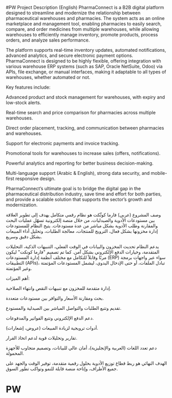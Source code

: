 #PW 
Project Description (English)
PharmaConnect is a B2B digital platform designed to streamline and modernize the relationship between pharmaceutical warehouses and pharmacies. The system acts as an online marketplace and management tool, enabling pharmacies to easily search, compare, and order medicines from multiple warehouses, while allowing warehouses to efficiently manage inventory, promote products, process orders, and analyze sales performance.

The platform supports real-time inventory updates, automated notifications, advanced analytics, and secure electronic payment options. PharmaConnect is designed to be highly flexible, offering integration with various warehouse ERP systems (such as SAP, Oracle NetSuite, Odoo) via APIs, file exchange, or manual interfaces, making it adaptable to all types of warehouses, whether automated or not.

Key features include:

Advanced product and stock management for warehouses, with expiry and low-stock alerts.

Real-time search and price comparison for pharmacies across multiple warehouses.

Direct order placement, tracking, and communication between pharmacies and warehouses.

Support for electronic payments and invoice tracking.

Promotional tools for warehouses to increase sales (offers, notifications).

Powerful analytics and reporting for better business decision-making.

Multi-language support (Arabic & English), strong data security, and mobile-first responsive design.

PharmaConnect’s ultimate goal is to bridge the digital gap in the pharmaceutical distribution industry, save time and effort for both parties, and provide a scalable solution that supports the sector’s growth and modernization.

وصف المشروع (عربي)
فارما كونِّكت هو نظام رقمي متكامل يهدف إلى تطوير العلاقة بين مستودعات الأدوية والصيدليات، من خلال منصة إلكترونية تسهّل عمليات البحث والمقارنة وطلب الأدوية بشكل مباشر من عدة مستودعات. يتيح النظام للمستودعات إدارة مخزونها بشكل فعال، الترويج للمنتجات، معالجة الطلبات، وتحليل أداء المبيعات بشكل دقيق وسريع.

يدعم النظام تحديث المخزون والبيانات في الوقت الفعلي، التنبيهات الذكية، التحليلات المتقدمة، وخيارات الدفع الإلكتروني بشكل آمن. كما تم تصميم "فارما كونكت" ليكون مرنًا وقابلاً للتكامل مع مختلف أنظمة إدارة المستودعات (ERP) سواء عبر واجهات برمجة التطبيقات (APIs)، تبادل الملفات، أو حتى الإدخال اليدوي، ليشمل المستودعات المؤتمتة وغير المؤتمتة.

أهم الميزات:

إدارة متقدمة للمخزون مع تنبيهات النقص وانتهاء الصلاحية.

بحث ومقارنة الأسعار والتوافر بين مستودعات متعددة.

تقديم وتتبع الطلبات والتواصل المباشر بين الصيدلية والمستودع.

دعم الدفع الإلكتروني وتتبع الفواتير والمدفوعات.

أدوات ترويجية لزيادة المبيعات (عروض، إشعارات).

تقارير وتحليلات قوية لدعم اتخاذ القرار.

دعم تعدد اللغات (العربية والإنجليزية)، أمان عالي للبيانات، وتصميم متجاوب للأجهزة المحمولة.

الهدف النهائي هو ربط قطاع توزيع الأدوية بحلول رقمية متقدمة، توفير الوقت والجهد على جميع الأطراف، وإتاحة منصة قابلة للنمو وتواكب تطور السوق.
# PW
